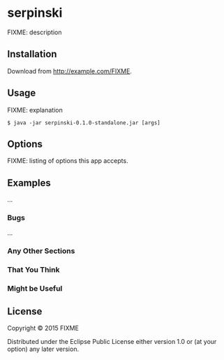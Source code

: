 # serpinski

FIXME: description

## Installation

Download from http://example.com/FIXME.

## Usage

FIXME: explanation

    $ java -jar serpinski-0.1.0-standalone.jar [args]

## Options

FIXME: listing of options this app accepts.

## Examples

...

### Bugs

...

### Any Other Sections
### That You Think
### Might be Useful

## License

Copyright © 2015 FIXME

Distributed under the Eclipse Public License either version 1.0 or (at
your option) any later version.

